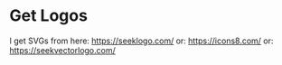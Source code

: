 # Get Logos

I get SVGs from here: <https://seeklogo.com/>
or:
<https://icons8.com/>
or:
<https://seekvectorlogo.com/>
